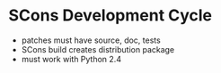 

# SCons Development Cycle

* patches must have source, doc, tests 
* SCons build creates distribution package 
* must work with Python 2.4 